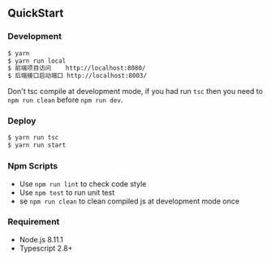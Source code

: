 
## QuickStart

### Development

```bash
$ yarn
$ yarn run local
$ 前端项目访问    http://localhost:8080/
$ 后端接口启动端口 http://localhost:8003/
```

Don't tsc compile at development mode, if you had run `tsc` then you need to `npm run clean` before `npm run dev`.

### Deploy

```bash
$ yarn run tsc
$ yarn run start
```

### Npm Scripts

- Use `npm run lint` to check code style
- Use `npm test` to run unit test
- se `npm run clean` to clean compiled js at development mode once

### Requirement

- Node.js 8.11.1
- Typescript 2.8+
